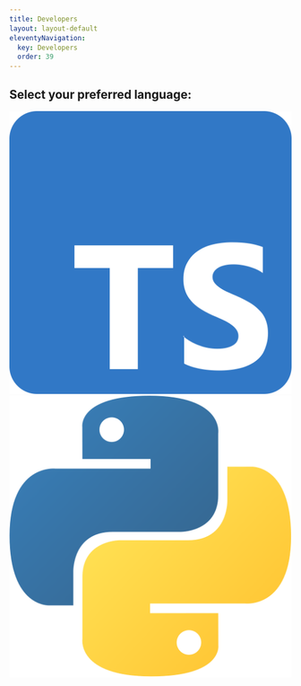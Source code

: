 ```yaml
---
title: Developers
layout: layout-default
eleventyNavigation:
  key: Developers
  order: 39
---
```


## Select your preferred language:

<div class='developers-languages'>
  <a href='/developers/typescript'><div class='developers-language'>
    <img class='developers-language-icon' alt='javascript' src='./images/typescript.svg'>
  </div></a>
  <a href='/developers/python'><div class='developers-language'>
    <img class='developers-language-icon' alt='python' src='./images/python2.png'>
  </div></a>
</div>


